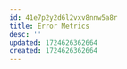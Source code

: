 ```yaml
---
id: 41e7p2y2d6l2vxv8nnw5a8r
title: Error Metrics
desc: ''
updated: 1724626362664
created: 1724626362664
---
```

